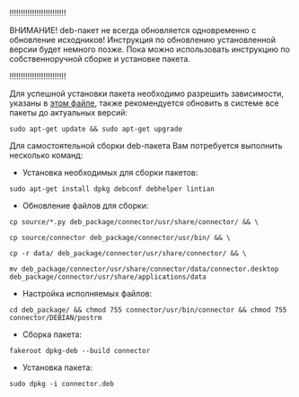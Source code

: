 !!!!!!!!!!!!!!!!!!!!!!!!!

ВНИМАНИЕ! deb-пакет не всегда обновляется одновременно с обновление исходников!
Инструкция по обновлению установленной версии будет немного позже.
Пока можно использовать инструкцию по собственноручной сборке и установке пакета.

!!!!!!!!!!!!!!!!!!!!!!!!!

Для успешной установки пакета необходимо разрешить зависимости, указаны в [этом файле](https://github.com/ekorneechev/Connector/blob/master/deb_package/connector/DEBIAN/control), также рекомендуется обновить в системе все пакеты до актуальных версий:

`sudo apt-get update && sudo apt-get upgrade`


Для самостоятельной сборки deb-пакета Вам потребуется выполнить несколько команд: 
* Установка необходимых для сборки пакетов:

`sudo apt-get install dpkg debconf debhelper lintian`

* Обновление файлов для сборки:

`cp source/*.py deb_package/connector/usr/share/connector/ && \`

`cp source/connector deb_package/connector/usr/bin/ && \`

`cp -r data/ deb_package/connector/usr/share/connector/ && \`

`mv deb_package/connector/usr/share/connector/data/connector.desktop deb_package/connector/usr/share/applications/data`

* Настройка исполняемых файлов:

`cd deb_package/ && chmod 755 connector/usr/bin/connector && chmod 755 connector/DEBIAN/postrm`

* Сборка пакета:

`fakeroot dpkg-deb --build connector`

* Установка пакета:

`sudo dpkg -i connector.deb`
